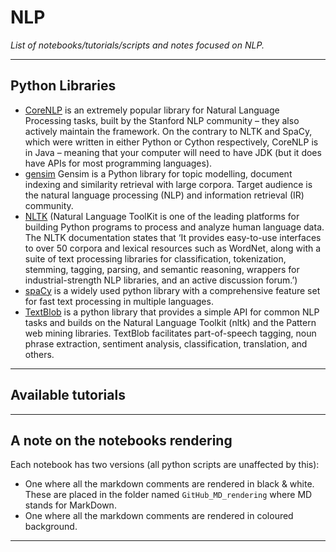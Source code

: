 # NLP
*List of notebooks/tutorials/scripts and notes focused on NLP.*
***

## Python Libraries
- [CoreNLP](https://stanfordnlp.github.io/CoreNLP/) is an extremely popular library for Natural Language Processing tasks, built by the Stanford NLP community – they also actively maintain the framework. On the contrary to NLTK and SpaCy, which were written in either Python or Cython respectively, CoreNLP is in Java – meaning that your computer will need to have JDK (but it does have APIs for most programming languages). 
- [gensim](https://pypi.org/project/gensim/) Gensim is a Python library for topic modelling, document indexing and similarity retrieval with large corpora. Target audience is the natural language processing (NLP) and information retrieval (IR) community.
- [NLTK](https://www.nltk.org/) (Natural Language ToolKit is one of the leading platforms for building Python programs to process and analyze human language data. The NLTK  documentation states that ‘It provides easy-to-use interfaces to over 50 corpora and lexical resources such as WordNet, along with a suite of text processing libraries for classification, tokenization, stemming, tagging, parsing, and semantic reasoning, wrappers for industrial-strength NLP libraries, and an active discussion forum.’) 
- [spaCy](https://spacy.io/) is a widely used python library with a comprehensive feature set for fast text processing in multiple languages.
- [TextBlob](https://textblob.readthedocs.io/en/dev/) is a python library that provides a simple API for common NLP tasks and builds on the Natural Language Toolkit (nltk) and the Pattern web mining libraries. TextBlob facilitates part-of-speech tagging, noun phrase extraction, sentiment analysis, classification, translation, and others.
***

## Available tutorials
***

## A note on the notebooks rendering
Each notebook has two versions (all python scripts are unaffected by this):
- One where all the markdown comments are rendered in black & white. These are placed in the folder named `GitHub_MD_rendering` where MD stands for MarkDown.
- One where all the markdown comments are rendered in coloured background.
***
